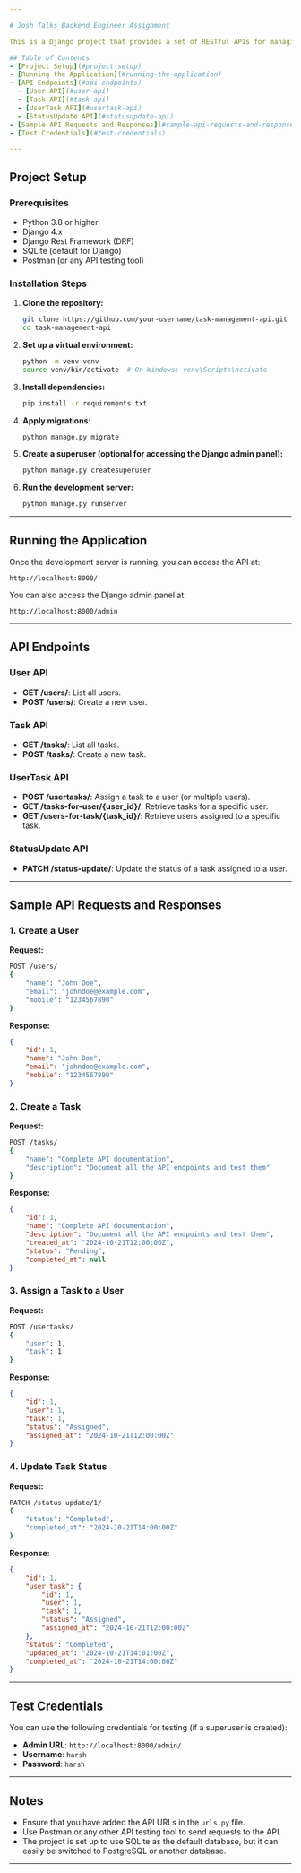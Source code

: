 ```yaml
---

# Josh Talks Backend Engineer Assignment

This is a Django project that provides a set of RESTful APIs for managing tasks and users. Users can create tasks, assign tasks to other users, and update the status of tasks.

## Table of Contents
- [Project Setup](#project-setup)
- [Running the Application](#running-the-application)
- [API Endpoints](#api-endpoints)
  - [User API](#user-api)
  - [Task API](#task-api)
  - [UserTask API](#usertask-api)
  - [StatusUpdate API](#statusupdate-api)
- [Sample API Requests and Responses](#sample-api-requests-and-responses)
- [Test Credentials](#test-credentials)

---
```


## Project Setup

### Prerequisites

- Python 3.8 or higher
- Django 4.x
- Django Rest Framework (DRF)
- SQLite (default for Django)
- Postman (or any API testing tool)

### Installation Steps

1. **Clone the repository:**
   ```bash
   git clone https://github.com/your-username/task-management-api.git
   cd task-management-api
   ```

2. **Set up a virtual environment:**
   ```bash
   python -m venv venv
   source venv/bin/activate  # On Windows: venv\Scripts\activate
   ```

3. **Install dependencies:**
   ```bash
   pip install -r requirements.txt
   ```

4. **Apply migrations:**
   ```bash
   python manage.py migrate
   ```

5. **Create a superuser (optional for accessing the Django admin panel):**
   ```bash
   python manage.py createsuperuser
   ```

6. **Run the development server:**
   ```bash
   python manage.py runserver
   ```

---

## Running the Application

Once the development server is running, you can access the API at:

```
http://localhost:8000/
```

You can also access the Django admin panel at:

```
http://localhost:8000/admin
```

---

## API Endpoints

### User API
- **GET /users/**: List all users.
- **POST /users/**: Create a new user.

### Task API
- **GET /tasks/**: List all tasks.
- **POST /tasks/**: Create a new task.

### UserTask API
- **POST /usertasks/**: Assign a task to a user (or multiple users).
- **GET /tasks-for-user/{user_id}/**: Retrieve tasks for a specific user.
- **GET /users-for-task/{task_id}/**: Retrieve users assigned to a specific task.

### StatusUpdate API
- **PATCH /status-update/**: Update the status of a task assigned to a user.

---

## Sample API Requests and Responses

### 1. **Create a User**
**Request:**
```bash
POST /users/
{
    "name": "John Doe",
    "email": "johndoe@example.com",
    "mobile": "1234567890"
}
```

**Response:**
```json
{
    "id": 1,
    "name": "John Doe",
    "email": "johndoe@example.com",
    "mobile": "1234567890"
}
```

### 2. **Create a Task**
**Request:**
```bash
POST /tasks/
{
    "name": "Complete API documentation",
    "description": "Document all the API endpoints and test them"
}
```

**Response:**
```json
{
    "id": 1,
    "name": "Complete API documentation",
    "description": "Document all the API endpoints and test them",
    "created_at": "2024-10-21T12:00:00Z",
    "status": "Pending",
    "completed_at": null
}
```

### 3. **Assign a Task to a User**
**Request:**
```bash
POST /usertasks/
{
    "user": 1,
    "task": 1
}
```

**Response:**
```json
{
    "id": 1,
    "user": 1,
    "task": 1,
    "status": "Assigned",
    "assigned_at": "2024-10-21T12:00:00Z"
}
```

### 4. **Update Task Status**
**Request:**
```bash
PATCH /status-update/1/
{
    "status": "Completed",
    "completed_at": "2024-10-21T14:00:00Z"
}
```

**Response:**
```json
{
    "id": 1,
    "user_task": {
        "id": 1,
        "user": 1,
        "task": 1,
        "status": "Assigned",
        "assigned_at": "2024-10-21T12:00:00Z"
    },
    "status": "Completed",
    "updated_at": "2024-10-21T14:01:00Z",
    "completed_at": "2024-10-21T14:00:00Z"
}
```

---

## Test Credentials

You can use the following credentials for testing (if a superuser is created):

- **Admin URL**: `http://localhost:8000/admin/`
- **Username**: `harsh`
- **Password**: `harsh`

---

## Notes

- Ensure that you have added the API URLs in the `urls.py` file.
- Use Postman or any other API testing tool to send requests to the API.
- The project is set up to use SQLite as the default database, but it can easily be switched to PostgreSQL or another database.

---
